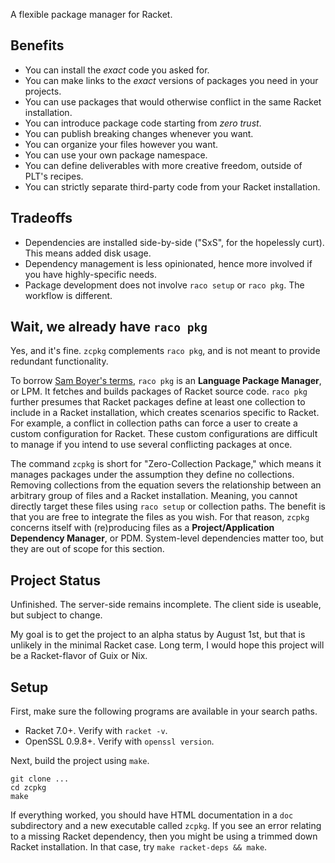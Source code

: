 A flexible package manager for Racket.


## Benefits

* You can install the _exact_ code you asked for.
* You can make links to the _exact_ versions of packages you need in your projects.
* You can use packages that would otherwise conflict in the same Racket installation.
* You can introduce package code starting from _zero trust_.
* You can publish breaking changes whenever you want.
* You can organize your files however you want.
* You can use your own package namespace.
* You can define deliverables with more creative freedom, outside of PLT's recipes.
* You can strictly separate third-party code from your Racket installation.

## Tradeoffs

* Dependencies are installed side-by-side ("SxS", for the hopelessly curt). This means added disk usage.
* Dependency management is less opinionated, hence more involved if you have highly-specific needs.
* Package development does not involve `raco setup` or `raco pkg`. The workflow is different.

## Wait, we already have `raco pkg`

Yes, and it's fine. `zcpkg` complements `raco pkg`, and is not meant
to provide redundant functionality.

To borrow [Sam Boyer's terms][boyer], `raco pkg` is an **Language
Package Manager**, or LPM.  It fetches and builds packages of Racket
source code. `raco pkg` further presumes that Racket packages define
at least one collection to include in a Racket installation, which
creates scenarios specific to Racket. For example, a conflict in
collection paths can force a user to create a custom configuration
for Racket. These custom configurations are difficult to manage
if you intend to use several conflicting packages at once.

The command `zcpkg` is short for "Zero-Collection Package," which
means it manages packages under the assumption they define no
collections.  Removing collections from the equation severs the
relationship between an arbitrary group of files and a Racket
installation. Meaning, you cannot directly target these files using
`raco setup` or collection paths. The benefit is that you are free to
integrate the files as you wish. For that reason, `zcpkg` concerns
itself with (re)producing files as a **Project/Application Dependency
Manager**, or PDM. System-level dependencies matter too, but they are
out of scope for this section.


[boyer]: https://medium.com/@sdboyer/so-you-want-to-write-a-package-manager-4ae9c17d9527


## Project Status

Unfinished. The server-side remains incomplete. The client side is
useable, but subject to change.

My goal is to get the project to an alpha status by August 1st,
but that is unlikely in the minimal Racket case. Long term, I would
hope this project will be a Racket-flavor of Guix or Nix.


## Setup

First, make sure the following programs are available in your search paths.

* Racket 7.0+. Verify with `racket -v`.
* OpenSSL 0.9.8+. Verify with `openssl version`.

Next, build the project using `make`.

```console
git clone ...
cd zcpkg
make
```

If everything worked, you should have HTML documentation in a `doc`
subdirectory and a new executable called `zcpkg`. If you see an error
relating to a missing Racket dependency, then you might be using a
trimmed down Racket installation. In that case, try `make racket-deps
&& make`.
